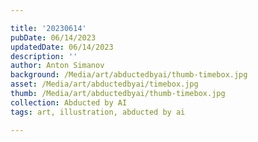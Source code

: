 ```yaml
---

title: '20230614'
pubDate: 06/14/2023
updatedDate: 06/14/2023
description: ''
author: Anton Simanov
background: /Media/art/abductedbyai/thumb-timebox.jpg
asset: /Media/art/abductedbyai/timebox.jpg
thumb: /Media/art/abductedbyai/thumb-timebox.jpg
collection: Abducted by AI
tags: art, illustration, abducted by ai

---
```


